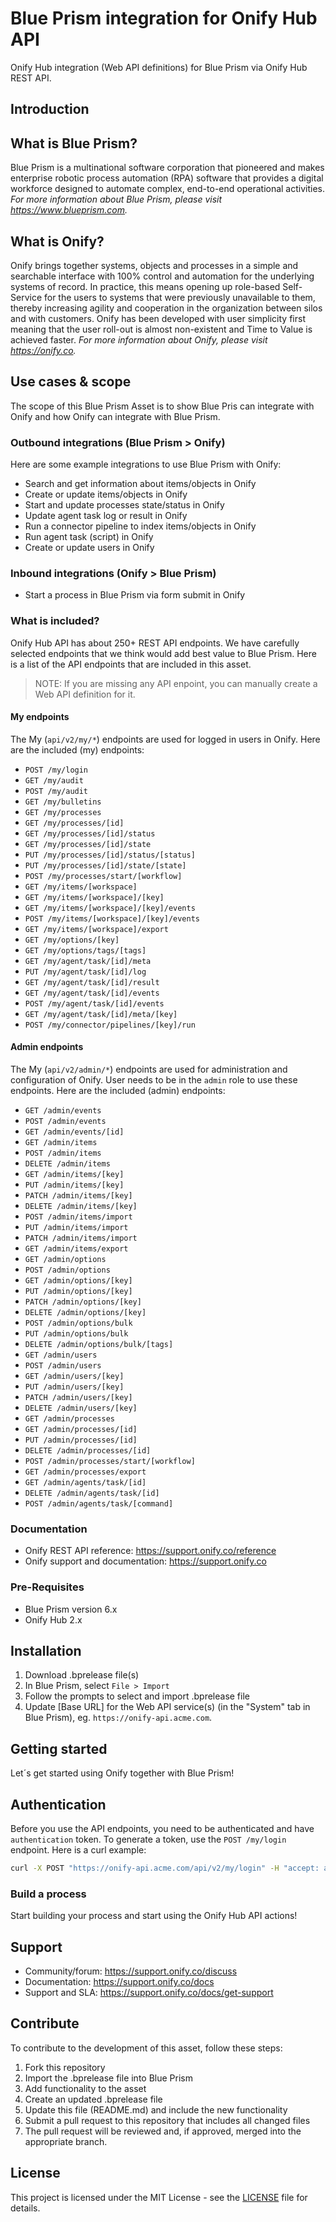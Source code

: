 # Blue Prism integration for Onify Hub API

Onify Hub integration (Web API definitions) for Blue Prism via Onify Hub REST API.

## Introduction

## What is Blue Prism?

Blue Prism is a multinational software corporation that pioneered and makes enterprise robotic process automation (RPA) software that provides a digital workforce designed to automate complex, end-to-end operational activities.
_For more information about Blue Prism, please visit https://www.blueprism.com._

## What is Onify?

Onify brings together systems, objects and processes in a simple and searchable interface with 100% control and automation for the underlying systems of record. In practice, this means opening up role-based Self-Service for the users to systems that were previously unavailable to them, thereby increasing agility and cooperation in the organization between silos and with customers.
Onify has been developed with user simplicity first meaning that the user roll-out is almost non-existent and Time to Value is achieved faster.
_For more information about Onify, please visit https://onify.co._

## Use cases & scope

The scope of this Blue Prism Asset is to show Blue Pris can integrate with Onify and how Onify can integrate with Blue Prism.

### Outbound integrations (Blue Prism > Onify)

Here are some example integrations to use Blue Prism with Onify:

* Search and get information about items/objects in Onify
* Create or update items/objects in Onify
* Start and update processes state/status in Onify
* Update agent task log or result in Onify
* Run a connector pipeline to index items/objects in Onify
* Run agent task (script) in Onify
* Create or update users in Onify

### Inbound integrations (Onify > Blue Prism)

* Start a process in Blue Prism via form submit in Onify

### What is included?

Onify Hub API has about 250+ REST API endpoints. We have carefully selected endpoints that we think would add best value to Blue Prism.
Here is a list of the API endpoints that are included in this asset.

> NOTE: If you are missing any API enpoint, you can manually create a Web API definition for it.

#### My endpoints

The My (`api/v2/my/*`) endpoints are used for logged in users in Onify.
Here are the included (my) endpoints:

* `POST /my/login`
* `GET /my/audit`
* `POST /my/audit`
* `GET /my/bulletins`
* `GET /my/processes`
* `GET /my/processes/[id]`
* `GET /my/processes/[id]/status`
* `GET /my/processes/[id]/state`
* `PUT /my/processes/[id]/status/[status]`
* `PUT /my/processes/[id]/state/[state]`
* `POST /my/processes/start/[workflow]`
* `GET /my/items/[workspace]`
* `GET /my/items/[workspace]/[key]`
* `GET /my/items/[workspace]/[key]/events`
* `POST /my/items/[workspace]/[key]/events`
* `GET /my/items/[workspace]/export`
* `GET /my/options/[key]`
* `GET /my/options/tags/[tags]`
* `GET /my/agent/task/[id]/meta`
* `PUT /my/agent/task/[id]/log`
* `GET /my/agent/task/[id]/result`
* `GET /my/agent/task/[id]/events`
* `POST /my/agent/task/[id]/events`
* `GET /my/agent/task/[id]/meta/[key]`
* `POST /my/connector/pipelines/[key]/run`

#### Admin endpoints

The My (`api/v2/admin/*`) endpoints are used for administration and configuration of Onify. User needs to be in the `admin` role to use these endpoints.
Here are the included (admin) endpoints:

* `GET /admin/events`
* `POST /admin/events`
* `GET /admin/events/[id]`
* `GET /admin/items`
* `POST /admin/items`
* `DELETE /admin/items`
* `GET /admin/items/[key]`
* `PUT /admin/items/[key]`
* `PATCH /admin/items/[key]`
* `DELETE /admin/items/[key]`
* `POST /admin/items/import`
* `PUT /admin/items/import`
* `PATCH /admin/items/import`
* `GET /admin/items/export`
* `GET /admin/options`
* `POST /admin/options`
* `GET /admin/options/[key]`
* `PUT /admin/options/[key]`
* `PATCH /admin/options/[key]`
* `DELETE /admin/options/[key]`
* `POST /admin/options/bulk`
* `PUT /admin/options/bulk`
* `DELETE /admin/options/bulk/[tags]`
* `GET /admin/users`
* `POST /admin/users`
* `GET /admin/users/[key]`
* `PUT /admin/users/[key]`
* `PATCH /admin/users/[key]`
* `DELETE /admin/users/[key]`
* `GET /admin/processes`
* `GET /admin/processes/[id]`
* `PUT /admin/processes/[id]`
* `DELETE /admin/processes/[id]`
* `POST /admin/processes/start/[workflow]`
* `GET /admin/processes/export`
* `GET /admin/agents/task/[id]`
* `DELETE /admin/agents/task/[id]`
* `POST /admin/agents/task/[command]`

### Documentation

* Onify REST API reference: https://support.onify.co/reference
* Onify support and documentation: https://support.onify.co

### Pre-Requisites

* Blue Prism version 6.x
* Onify Hub 2.x

## Installation

1. Download .bprelease file(s)
2. In Blue Prism, select `File > Import` 
3. Follow the prompts to select and import .bprelease file
4. Update [Base URL] for the Web API service(s) (in the "System" tab in Blue Prism), eg. `https://onify-api.acme.com`. 

## Getting started

Let´s get started using Onify together with Blue Prism!

## Authentication

Before you use the API endpoints, you need to be authenticated and have `authentication` token. 
To generate a token, use the `POST /my/login` endpoint. Here is a curl example:

```bash
curl -X POST "https://onify-api.acme.com/api/v2/my/login" -H "accept: application/json" -H "Content-Type: application/json" -d "{ \"username\": \"usr01\", \"password\": \"passw0rd\"}"
```

### Build a process

Start building your process and start using the Onify Hub API actions!

## Support

* Community/forum: https://support.onify.co/discuss
* Documentation: https://support.onify.co/docs
* Support and SLA: https://support.onify.co/docs/get-support

## Contribute

To contribute to the development of this asset, follow these steps:

1. Fork this repository
2. Import the .bprelease file into Blue Prism
3. Add functionality to the asset
4. Create an updated .bprelease file
5. Update this file (README.md) and include the new functionality
6. Submit a pull request to this repository that includes all changed files
7. The pull request will be reviewed and, if approved, merged into the appropriate branch.

## License

This project is licensed under the MIT License - see the [LICENSE](LICENSE) file for details.